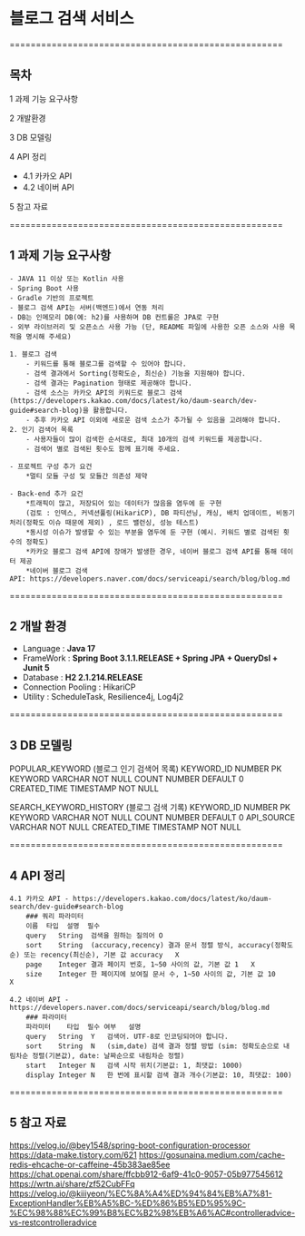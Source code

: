# 블로그 검색 서비스
====================================================
## 목차
1 과제 기능 요구사항

2 개발환경

3 DB 모델링

4 API 정리
- 4.1 카카오 API
- 4.2 네이버 API

5 참고 자료 

====================================================

## 1 과제 기능 요구사항

	- JAVA 11 이상 또는 Kotlin 사용
	- Spring Boot 사용
	- Gradle 기반의 프로젝트
	- 블로그 검색 API는 서버(백엔드)에서 연동 처리
	- DB는 인메모리 DB(예: h2)를 사용하며 DB 컨트롤은 JPA로 구현
	- 외부 라이브러리 및 오픈소스 사용 가능 (단, README 파일에 사용한 오픈 소스와 사용 목적을 명시해 주세요)
	
	1. 블로그 검색
		- 키워드를 통해 블로그를 검색할 수 있어야 합니다.
		- 검색 결과에서 Sorting(정확도순, 최신순) 기능을 지원해야 합니다.
		- 검색 결과는 Pagination 형태로 제공해야 합니다.
		- 검색 소스는 카카오 API의 키워드로 블로그 검색(https://developers.kakao.com/docs/latest/ko/daum-search/dev-guide#search-blog)을 활용합니다.
		- 추후 카카오 API 이외에 새로운 검색 소스가 추가될 수 있음을 고려해야 합니다.
	2. 인기 검색어 목록
		- 사용자들이 많이 검색한 순서대로, 최대 10개의 검색 키워드를 제공합니다.
		- 검색어 별로 검색된 횟수도 함께 표기해 주세요.
		
	- 프로젝트 구성 추가 요건
		*멀티 모듈 구성 및 모듈간 의존성 제약
	
	- Back-end 추가 요건
		*트래픽이 많고, 저장되어 있는 데이터가 많음을 염두에 둔 구현
		(검토 : 인덱스, 커넥션풀링(HikariCP), DB 파티션닝, 캐싱, 배치 업데이트, 비동기 처리(정확도 이슈 때문에 제외) , 로드 밸런싱, 성능 테스트)
		*동시성 이슈가 발생할 수 있는 부분을 염두에 둔 구현 (예시. 키워드 별로 검색된 횟수의 정확도)
		*카카오 블로그 검색 API에 장애가 발생한 경우, 네이버 블로그 검색 API를 통해 데이터 제공
		*네이버 블로그 검색 API: https://developers.naver.com/docs/serviceapi/search/blog/blog.md

====================================================

## 2 개발 환경 

- Language : **Java 17**
- FrameWork : **Spring Boot 3.1.1.RELEASE + Spring JPA + QueryDsl + Junit 5**
- Database : **H2 2.1.214.RELEASE** 
- Connection Pooling : HikariCP
- Utility : ScheduleTask, Resilience4j, Log4j2

====================================================

## 3 DB 모델링 

POPULAR_KEYWORD 	 		 (블로그 인기 검색어 목록)
	KEYWORD_ID		NUMBER 		PK
	KEYWORD			VARCHAR		NOT NULL
	COUNT			NUMBER		DEFAULT 0
	CREATED_TIME	TIMESTAMP	NOT NULL
	
SEARCH_KEYWORD_HISTORY		 (블로그 검색 기록)
	KEYWORD_ID		NUMBER 		PK
	KEYWORD			VARCHAR		NOT NULL
	COUNT			NUMBER		DEFAULT 0
	API_SOURCE		VARCHAR		NOT NULL
	CREATED_TIME	TIMESTAMP	NOT NULL
	
====================================================	
	
## 4 API 정리

	4.1 카카오 API - https://developers.kakao.com/docs/latest/ko/daum-search/dev-guide#search-blog
		### 쿼리 파라미터
		이름	타입	설명	필수
		query	String	검색을 원하는 질의어	O
		sort	String	(accuracy,recency) 결과 문서 정렬 방식, accuracy(정확도순) 또는 recency(최신순), 기본 값 accuracy	X
		page	Integer	결과 페이지 번호, 1~50 사이의 값, 기본 값 1	X
		size	Integer	한 페이지에 보여질 문서 수, 1~50 사이의 값, 기본 값 10	X
		
	4.2 네이버 API - https://developers.naver.com/docs/serviceapi/search/blog/blog.md
		### 파라미터
		파라미터	타입	필수 여부	설명
		query	String	Y	검색어. UTF-8로 인코딩되어야 합니다.
		sort	String	N	(sim,date) 검색 결과 정렬 방법 (sim: 정확도순으로 내림차순 정렬(기본값), date: 날짜순으로 내림차순 정렬)
		start	Integer	N	검색 시작 위치(기본값: 1, 최댓값: 1000)
		display	Integer	N	한 번에 표시할 검색 결과 개수(기본값: 10, 최댓값: 100)
	
====================================================

## 5 참고 자료

https://velog.io/@bey1548/spring-boot-configuration-processor
https://data-make.tistory.com/621
https://gosunaina.medium.com/cache-redis-ehcache-or-caffeine-45b383ae85ee
https://chat.openai.com/share/ffcbb912-6af9-41c0-9057-05b977545612
https://wrtn.ai/share/zf52CubFFq
https://velog.io/@kiiiyeon/%EC%8A%A4%ED%94%84%EB%A7%81-ExceptionHandler%EB%A5%BC-%ED%86%B5%ED%95%9C-%EC%98%88%EC%99%B8%EC%B2%98%EB%A6%AC#controlleradvice-vs-restcontrolleradvice

